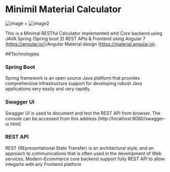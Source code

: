 # Minimil Material Calculator

![image](https://angular.io/assets/images/logos/angular/logo-nav@2x.png) + ![image2](https://ertan-toker.de/wp-content/uploads/2018/04/spring-boot-project-logo-1-thegem-blog-default-large.png)

This is a Minimal RESTful Calculator implemented whit Core backend using JAVA Spring (Spring boot 2) REST APIs & Frontend using Angular 7 (https://angular.io/)/Angular Material design (https://material.angular.io).

##Technologies  

### Spring Boot
Spring framework is an open source Java platform that provides comprehensive infrastructure support for developing robust Java applications very easily and very rapidly.

### Swagger UI
Swagger UI is used to document and test the REST API from browser. The console can be accessed from this address (http://localhost:8080/swagger-ui.html) 


### REST API
REST (REpresentational State Transfer) is an architectural style, and an approach to communications that is often used in the development of Web services. Modern-Ecommerce core backend support fully REST API to allow integarte with any Frontend platform



